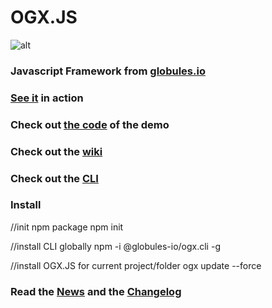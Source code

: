 # OGX.JS

![alt](https://repository-images.githubusercontent.com/76366703/c8e52600-39fa-11eb-8403-16e6472d7c57)

### Javascript Framework from [globules.io](http://globules.io)

### [See it](https://globules.io/framework) in action

### Check out [the code](https://github.com/globules-io/OGX.Demo) of the demo

### Check out the [wiki](https://github.com/globules-io/OGX.JS/wiki)

### Check out the [CLI](https://github.com/globules-io/OGX.CLI)

### Install

  //init npm package
  npm init 

  //install CLI globally
  npm -i @globules-io/ogx.cli -g

  //install OGX.JS for current project/folder
  ogx update --force

### Read the [News](https://github.com/globules-io/OGX.JS/wiki/News) and the [Changelog](https://github.com/globules-io/OGX.JS/wiki/Changelog)
